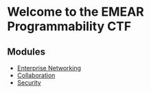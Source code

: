 # Welcome to the EMEAR Programmability CTF

## Modules

* [Enterprise Networking](enterprise_networking/Introduction.md)
* [Collaboration](collaboration/Introduction.md)
* [Security](security/Introduction.md)